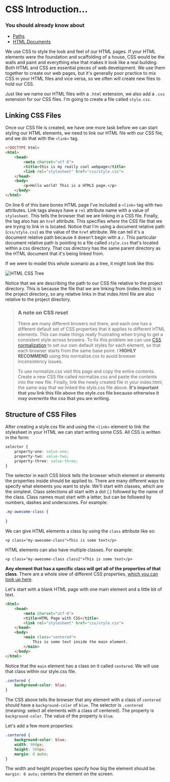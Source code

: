 # CSS Introduction...

### You should already know about
* [Paths](../paths/README.md)
* [HTML Documents](../html-documents/README.md)

We use CSS to style the look and feel of our HTML pages. If your HTML elements were the foundation and scaffolding of a house, CSS would be the walls and paint and everything else that makes it look like a real building. Both HTML and CSS are essential pieces of web development. We use them together to create our web pages, but it's generally poor practice to mix CSS in your HTML files and vice versa, so we often will create new files to hold our CSS.

Just like we name our HTML files with a `.html` extension, we also add a `.css` extension for our CSS files. I'm going to create a file called `style.css`.

## Linking CSS Files

Once our CSS file is created, we have one more task before we can start styling our HTML elements, we need to link our HTML file with our CSS file, and we do that with the `<link>` tag.

```html
<!DOCTYPE html>
<html>
    <head>
        <meta charset="utf-8">
        <title>this is my really cool webpage</title>
        <link rel="stylesheet" href="css/style.css">
    </head>
    <body>
        <p>Hello world! This is a HTML5 page.</p>
    </body>
</html>
```

On line 6 of this bare bones HTML page I've included a `<link>` tag with two attributes. Link tags always have a `rel` attribute name with a value of `stylesheet`. This tells the browser that we are linking in a CSS file. Finally, the tag also has an `href` attribute. This specifies *where* the CSS file that we are trying to link in is located. Notice that I'm using a document relative path (`css/style.css`) as the value of the `href` attribute. We can tell it's a document relative path because it doesn't begin with a `/`. This particular document relative path is pointing to a file called `style.css` that's located within a css directory. That css directory has the same parent directory as the HTML document that it's being linked from.

If we were to model this whole scenario as a tree, it might look like this:

![HTML CSS Tree](html-css-tree.png)

Notice that we are describing the path to our CSS file relative to the project directory. This is because the file that we are linking from (index.html) is in the project directory, so any relative links in that index.html file are also relative to the project directory.

> ### A note on CSS reset
> There are many different browers out there, and each one has a different default set of CSS properties that it applies to different HTML elements. This can make things really frustrating when trying to get a consistent style across browers. To fix this problem we can use [CSS normalization](http://necolas.github.io/normalize.css/) to set our own default styles for each element, so that each browser starts from the same base point. I **HIGHLY RECOMMEND** using this normalize.css to avoid browser inconsistency issues.
>
> To use normalize.css visit this page and copy the entire contents. Create a new CSS file called normalize.css and paste the contents into the new file. Finally, link the newly created file in your index.html, the same way that we linked the style.css file above. **It's important that you link this file above the style.css file because otherwise it may overwrite the css that you are writing.**

## Structure of CSS Files

After creating a style.css file and using the `<link>` element to link the stylesheet in your HTML we can start writing some CSS. All CSS is written in the form:
```css
selector {
	property-one: value-one;
	property-two: value-two;
	property-three: value-three;
}
```

The selector in each CSS block tells the browser which element or elements the properties inside should be applied to. There are many different ways to specify what elements you want to style. We'll start with classes, which are the simplest. Class selections all start with a dot (.) followed by the name of the class. Class names must start with a letter, but can be followed by numbers, dashes and underscores. For example:

```css
.my-awesome-class {
	
}
```

We can give HTML elements a class by using the `class` attribute like so:

`<p class="my-awesome-class">This is some text</p>`

HTML elements can also have multiple classes. For example:

`<p class="my-awesome-class class2">This is some text</p>`

**Any element that has a specific class will get all of the properties of that class**. There are a whole slew of different CSS properties, [which you can look up here](https://developer.mozilla.org/en-US/docs/Web/CSS/Reference).

Let's start with a blank HTML page with one main element and a little bit of text.
```html
<html>
	<head>
		<meta charset="utf-8">
		<title>HTML Page with CSS</title>
		<link rel="stylesheet" href="css/style.css">
	</head>
	<body>
		<main class="centered">
			This is some text inside the main element.
		</main>
	</body>
</html>
```

Notice that the `main` element has a class on it called `centered`. We will use that class within our style.css file.

```css
.centered {
	background-color: blue;
}
```

The CSS above tells the browser that any element with a class of `centered` should have a `background-color` of `blue`. The selector is `.centered` (meaning: select all elements with a class of centered). The property is `background-color`. The value of the property is `blue`.

Let's add a few more properties:

```css
.centered {
	background-color: blue;
	width: 960px;
	height: 500px;
	margin: 0 auto;
}
```

The width and height properties specify how big the element should be. `margin: 0 auto;` centers the element on the screen.
